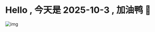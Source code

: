 
# Hello , 今天是 2025-10-3 , 加油鸭 🤭

![img](https://v1.jinrishici.com/all.svg?font-size=18&spacing=4)

